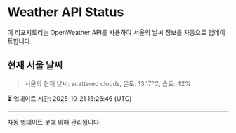 
# Weather API Status

이 리포지토리는 OpenWeather API를 사용하여 서울의 날씨 정보를 자동으로 업데이트합니다.

## 현재 서울 날씨
> 서울의 현재 날씨: scattered clouds, 온도: 13.17°C, 습도: 42%

⏳ 업데이트 시간: 2025-10-21 15:26:46 (UTC)

---
자동 업데이트 봇에 의해 관리됩니다.
